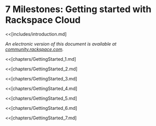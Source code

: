 # 7 Milestones: Getting started with Rackspace Cloud

<<[includes/introduction.md]

<!--TOC max2-->

*An electronic version of this document is available at [community.rackspace.com](https://community.rackspace.com).*

<<[chapters/GettingStarted_1.md]

<<[chapters/GettingStarted_2.md]

<<[chapters/GettingStarted_3.md]

<<[chapters/GettingStarted_4.md]

<<[chapters/GettingStarted_5.md]

<<[chapters/GettingStarted_6.md]

<<[chapters/GettingStarted_7.md]
